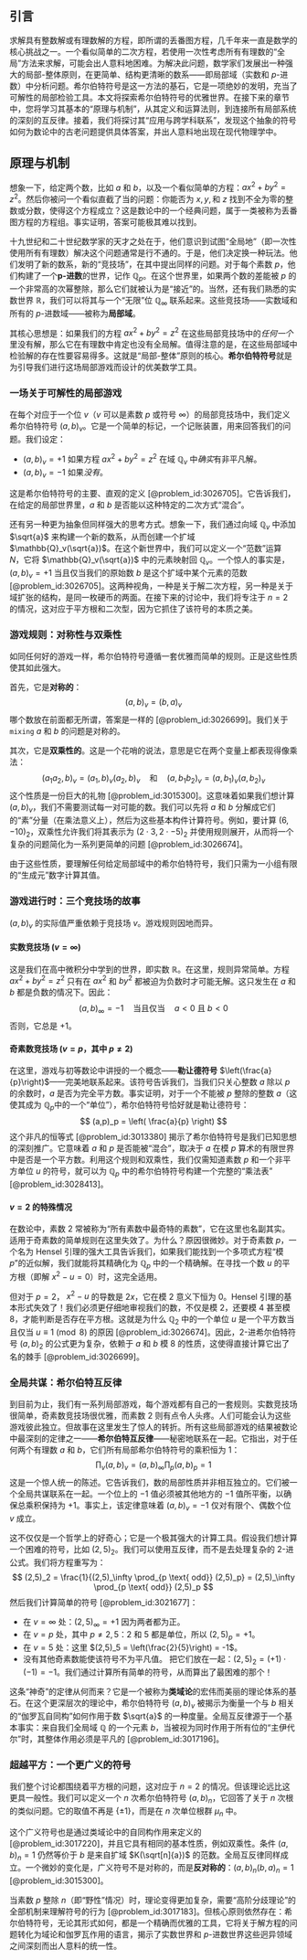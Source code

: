 ## 引言
求解具有整数解或有理数解的方程，即所谓的丢番图方程，几千年来一直是数学的核心挑战之一。一个看似简单的二次方程，若使用一次性考虑所有有理数的“全局”方法来求解，可能会出人意料地困难。为解决此问题，数学家们发展出一种强大的局部-整体原则，在更简单、结构更清晰的数系——即局部域（实数和 $p$-进数）中分析问题。希尔伯特符号是这一方法的基石，它是一项绝妙的发明，充当了可解性的局部检验工具。本文将探索希尔伯特符号的优雅世界。在接下来的章节中，您将学习其基本的“原理与机制”，从其定义和运算法则，到连接所有局部系统的深刻的互反律。接着，我们将探讨其“应用与跨学科联系”，发现这个抽象的符号如何为数论中的古老问题提供具体答案，并出人意料地出现在现代物理学中。

## 原理与机制

想象一下，给定两个数，比如 $a$ 和 $b$，以及一个看似简单的方程：$ax^2 + by^2 = z^2$。然后你被问一个看似直截了当的问题：你能否为 $x, y, \text{和 } z$ 找到不全为零的整数或分数，使得这个方程成立？这是数论中的一个经典问题，属于一类被称为丢番图方程的方程组。事实证明，答案可能极其难以找到。

十九世纪和二十世纪数学家的天才之处在于，他们意识到试图“全局地”（即一次性使用所有有理数）解决这个问题通常是行不通的。于是，他们决定换一种玩法。他们发明了新的数系，新的“竞技场”，在其中提出同样的问题。对于每个素数 $p$，他们构建了一个**p-进数**的世界，记作 $\mathbb{Q}_p$。在这个世界里，如果两个数的差能被 $p$ 的一个非常高的次幂整除，那么它们就被认为是“接近”的。当然，还有我们熟悉的实数世界 $\mathbb{R}$，我们可以将其与一个“无限”位 $\mathbb{Q}_\infty$ 联系起来。这些竞技场——实数域和所有的 $p$-进数域——被称为**局部域**。

其核心思想是：如果我们的方程 $ax^2 + by^2 = z^2$ 在这些局部竞技场中的*任何一个*里没有解，那么它在有理数中肯定也没有全局解。值得注意的是，在这些局部域中检验解的存在性要容易得多。这就是“局部-整体”原则的核心。**希尔伯特符号**就是为引导我们进行这场局部游戏而设计的优美数学工具。

### 一场关于可解性的局部游戏

在每个对应于一个位 $v$（$v$ 可以是素数 $p$ 或符号 $\infty$）的局部竞技场中，我们定义希尔伯特符号 $(a,b)_v$。它是一个简单的标记，一个记账装置，用来回答我们的问题。我们设定：

-   $(a,b)_v = +1$ 如果方程 $ax^2 + by^2 = z^2$ 在域 $\mathbb{Q}_v$ 中*确实*有非平凡解。
-   $(a,b)_v = -1$ 如果*没有*。

这是希尔伯特符号的主要、直观的定义 [@problem_id:3026705]。它告诉我们，在给定的局部世界里，$a$ 和 $b$ 是否能以这种特定的二次方式“混合”。

还有另一种更为抽象但同样强大的思考方式。想象一下，我们通过向域 $\mathbb{Q}_v$ 中添加 $\sqrt{a}$ 来构建一个新的数系，从而创建一个扩域 $\mathbb{Q}_v(\sqrt{a})$。在这个新世界中，我们可以定义一个“范数”运算 $N$，它将 $\mathbb{Q}_v(\sqrt{a})$ 中的元素映射回 $\mathbb{Q}_v$。一个惊人的事实是，$(a,b)_v = +1$ 当且仅当我们的原始数 $b$ 是这个扩域中某个元素的范数 [@problem_id:3026705]。这两种视角，一种是关于解二次方程，另一种是关于域扩张的结构，是同一枚硬币的两面。在接下来的讨论中，我们将专注于 $n=2$ 的情况，这对应于平方根和二次型，因为它抓住了该符号的本质之美。

### 游戏规则：对称性与双乘性

如同任何好的游戏一样，希尔伯特符号遵循一套优雅而简单的规则。正是这些性质使其如此强大。

首先，它是**对称的**：
$$ (a,b)_v = (b,a)_v $$
哪个数放在前面都无所谓，答案是一样的 [@problem_id:3026699]。我们关于 `mixing` $a$ 和 $b$ 的问题是对称的。

其次，它是**双乘性的**。这是一个花哨的说法，意思是它在两个变量上都表现得像乘法：
$$ (a_1 a_2, b)_v = (a_1, b)_v (a_2, b)_v \quad \text{和} \quad (a, b_1 b_2)_v = (a, b_1)_v (a, b_2)_v $$
这个性质是一份巨大的礼物 [@problem_id:3015300]。这意味着如果我们想计算 $(a,b)_v$，我们不需要测试每一对可能的数。我们可以先将 $a$ 和 $b$ 分解成它们的“素”分量（在乘法意义上），然后为这些基本构件计算符号。例如，要计算 $(6, -10)_2$，双乘性允许我们将其表示为 $(2 \cdot 3, 2 \cdot -5)_2$ 并使用规则展开，从而将一个复杂的问题简化为一系列更简单的问题 [@problem_id:3026674]。

由于这些性质，要理解任何给定局部域中的希尔伯特符号，我们只需为一小组有限的“生成元”数字计算其值。

### 游戏进行时：三个竞技场的故事

$(a,b)_v$ 的实际值严重依赖于竞技场 $v$。游戏规则因地而异。

#### 实数竞技场 ($v = \infty$)
这是我们在高中微积分中学到的世界，即实数 $\mathbb{R}$。在这里，规则异常简单。方程 $ax^2 + by^2 = z^2$ 只有在 $ax^2$ 和 $by^2$ 都被迫为负数时才可能无解。这只发生在 $a$ 和 $b$ 都是负数的情况下。因此：
$$ (a,b)_\infty = -1 \quad \text{当且仅当} \quad a \lt 0 \text{ 且 } b \lt 0 $$
否则，它总是 $+1$。

#### 奇素数竞技场 ($v = p$，其中 $p \neq 2$)
在这里，游戏与初等数论中讲授的一个概念——**勒让德符号** $\left(\frac{a}{p}\right)$——完美地联系起来。该符号告诉我们，当我们只关心整数 $a$ 除以 $p$ 的余数时，$a$ 是否为完全平方数。事实证明，对于一个不能被 $p$ 整除的整数 $a$（这使其成为 $\mathbb{Q}_p$中的一个“单位”），希尔伯特符号恰好就是勒让德符号：
$$ (a,p)_p = \left( \frac{a}{p} \right) $$
这个非凡的恒等式 [@problem_id:3013380] 揭示了希尔伯特符号是我们已知思想的深刻推广。它意味着 $a$ 和 $p$ 是否能被“混合”，取决于 $a$ 在模 $p$ 算术的有限世界中是否是一个平方数。利用这个规则和双乘性，我们仅需知道素数 $p$ 和一个非平方单位 $u$ 的符号，就可以为 $\mathbb{Q}_p$ 中的希尔伯特符号构建一个完整的“乘法表” [@problem_id:3028413]。

#### $v=2$ 的特殊情况
在数论中，素数 2 常被称为“所有素数中最奇特的素数”，它在这里也名副其实。适用于奇素数的简单规则在这里失效了。为什么？原因很微妙。对于奇素数 $p$，一个名为 Hensel 引理的强大工具告诉我们，如果我们能找到一个多项式方程“模 $p$”的近似解，我们就能将其精确化为 $\mathbb{Q}_p$ 中的一个精确解。在寻找一个数 $u$ 的平方根（即解 $x^2-u=0$）时，这完全适用。

但对于 $p=2$， $x^2-u$ 的导数是 $2x$，它在模 2 意义下恒为 0。Hensel 引理的基本形式失效了！我们必须更仔细地审视我们的数，不仅是模 2，还要模 4 甚至模 8，才能判断是否存在平方根。这就是为什么 $\mathbb{Q}_2$ 中的一个单位 $u$ 是一个平方数当且仅当 $u \equiv 1 \pmod 8$ 的原因 [@problem_id:3026674]。因此，2-进希尔伯特符号 $(a,b)_2$ 的公式更为复杂，依赖于 $a$ 和 $b$ 模 8 的性质，这使得直接计算它出了名的棘手 [@problem_id:3026699]。

### 全局共谋：希尔伯特互反律

到目前为止，我们有一系列局部游戏，每个游戏都有自己的一套规则。实数竞技场很简单，奇素数竞技场很优雅，而素数 2 则有点令人头疼。人们可能会认为这些游戏彼此独立。但故事在这里发生了惊人的转折。所有这些局部游戏的结果被数论中最深刻的定律之一——**希尔伯特互反律**——秘密地联系在一起。它指出，对于任何两个有理数 $a$ 和 $b$，它们所有局部希尔伯特符号的乘积恒为 1：
$$ \prod_{v} (a,b)_v = (a,b)_\infty \prod_{p} (a,b)_p = 1 $$
这是一个惊人统一的陈述。它告诉我们，数的局部性质并非相互独立的。它们被一个全局共谋联系在一起。一个位上的 $-1$ 值必须被其他地方的 $-1$ 值所平衡，以确保总乘积保持为 $+1$。事实上，该定律意味着 $(a,b)_v = -1$ 仅对有限个、偶数个位 $v$ 成立。

这不仅仅是一个哲学上的好奇心；它是一个极其强大的计算工具。假设我们想计算一个困难的符号，比如 $(2,5)_2$。我们可以使用互反律，而不是去处理复杂的 2-进公式。我们将方程重写为：
$$ (2,5)_2 = \frac{1}{(2,5)_\infty \prod_{p \text{ odd}} (2,5)_p} = (2,5)_\infty \prod_{p \text{ odd}} (2,5)_p $$
然后我们计算简单的符号 [@problem_id:3021677]：
-   在 $v=\infty$ 处：$(2,5)_\infty = +1$ 因为两者都为正。
-   在 $v=p$ 处，其中 $p \neq 2, 5$：2 和 5 都是单位，所以 $(2,5)_p = +1$。
-   在 $v=5$ 处：这里 $(2,5)_5 = \left(\frac{2}{5}\right) = -1$。
-   没有其他奇素数能使该符号不为平凡值。
把它们放在一起：$(2,5)_2 = (+1) \cdot (-1) = -1$。我们通过计算所有简单的符号，从而算出了最困难的那个！

这条“神奇”的定律从何而来？它是一个被称为**类域论**的宏伟而美丽的理论体系的基石。在这个更深层次的理论中，希尔伯特符号 $(a,b)_v$ 被揭示为衡量一个与 $b$ 相关的“伽罗瓦自同构”如何作用于数 $\sqrt{a}$ 的一种度量。全局互反律源于一个基本事实：来自我们全局域 $\mathbb{Q}$ 的一个元素 $b$，当被视为同时作用于所有位的“主伊代尔”时，其整体作用必须是平凡的 [@problem_id:3017196]。

### 超越平方：一个更广义的符号

我们整个讨论都围绕着平方根的问题，这对应于 $n=2$ 的情况。但该理论远比这更具一般性。我们可以定义一个 $n$ 次希尔伯特符号 $(a,b)_n$，它回答了关于 $n$ 次根的类似问题。它的取值不再是 $\{\pm 1\}$，而是在 $n$ 次单位根群 $\mu_n$ 中。

这个广义符号也是通过类域论中的自同构作用来定义的 [@problem_id:3017220]，并且它具有相同的基本性质，例如双乘性。条件 $(a,b)_n=1$ 仍然等价于 $b$ 是来自扩域 $K(\sqrt[n]{a})$ 的范数。全局互反律同样成立。一个微妙的变化是，广义符号不是对称的，而是**反对称的**：$(a,b)_n (b,a)_n = 1$ [@problem_id:3015300]。

当素数 $p$ 整除 $n$（即“野性”情况）时，理论变得更加复杂，需要“高阶分歧理论”的全部机制来理解符号的行为 [@problem_id:3017183]。但核心原则依然存在：希尔伯特符号，无论其形式如何，都是一个精确而优雅的工具，它将关于解方程的问题转化为域论和伽罗瓦作用的语言，揭示了实数世界和 $p$-进数世界这些迥异领域之间深刻而出人意料的统一性。

